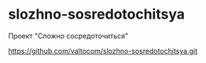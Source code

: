 # slozhno-sosredotochitsya
Проект "Сложно сосредоточиться"

https://github.com/valtocom/slozhno-sosredotochitsya.git
